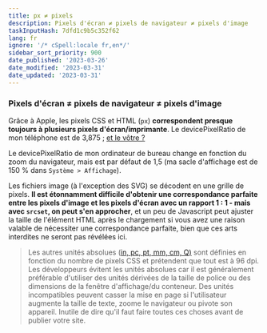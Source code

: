 ```yaml
---
title: px ≠ pixels
description: Pixels d'écran ≠ pixels de navigateur ≠ pixels d'image
taskInputHash: 7dfd1c9b5c352f62
lang: fr
ignore: '/* cSpell:locale fr,en*/'
sidebar_sort_priority: 900
date_published: '2023-03-26'
date_modified: '2023-03-31'
date_updated: '2023-03-31'
---
```

### Pixels d'écran ≠ pixels de navigateur ≠ pixels d'image

Grâce à Apple, les pixels CSS et HTML (`px`) **correspondent presque toujours à plusieurs pixels d'écran/imprimante**. Le devicePixelRatio de mon téléphone est de 3,875 ; [et le vôtre ?](https://www.mydevice.io/)

Le devicePixelRatio de mon ordinateur de bureau change en fonction du zoom du navigateur, mais est par défaut de 1,5 (ma sacle d'affichage est de 150 % dans `Système > Affichage`).

Les fichiers image (à l'exception des SVG) se décodent en une grille de pixels. **Il est étonnamment difficile d'obtenir une correspondance parfaite entre les pixels d'image et les pixels d'écran avec un rapport 1 : 1 - mais avec `srcset`, on peut s'en approcher**, et un peu de Javascript peut ajuster la taille de l'élément HTML après le chargement si vous avez une raison valable de nécessiter une correspondance parfaite, bien que ces arts interdites ne seront pas révélées ici.

> Les autres unités absolues ([in, pc, pt, mm, cm, Q)](https://developer.mozilla.org/fr/docs/Web/CSS/Longueurs-et-dimensions_typographiques) sont définies en fonction du nombre de pixels CSS et prétendent que tout est à 96 dpi. Les développeurs évitent les unités absolues car il est généralement préférable d'utiliser des unités dérivées de la taille de police ou des dimensions de la fenêtre d'affichage/du conteneur. Des unités incompatibles peuvent casser la mise en page si l'utilisateur augmente la taille de texte, zoome le navigateur ou pivote son appareil. Inutile de dire qu'il faut faire toutes ces choses avant de publier votre site.
